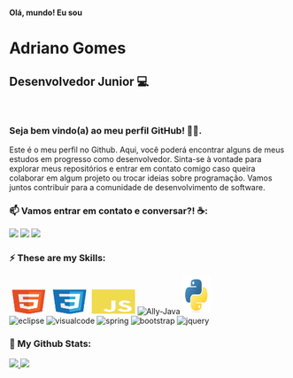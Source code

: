 
<h4> Olá, mundo! Eu sou </h4>
<h1>Adriano Gomes </h1>
<h2>Desenvolvedor Junior 💻 </h2>  
<br>          
<h3> Seja bem vindo(a) ao meu perfil GitHub! 👋🏻. </h3>   
Este é o meu perfil no Github. Aqui, você poderá encontrar alguns de meus estudos em progresso como desenvolvedor. Sinta-se à vontade para explorar meus repositórios e entrar em contato comigo caso queira colaborar em algum projeto ou trocar ideias sobre programação. Vamos juntos contribuir para a comunidade de desenvolvimento de software.

  
<h3>📫 Vamos entrar em contato e conversar?! ☕:<br></h3> 
<div> 
  <a href="https://www.instagram.com/ag013/" target="_blank"><img src="https://img.shields.io/badge/-Instagram-%23E4405F?style=for-the-badge&logo=instagram&logoColor=white" target="_blank"></a>
  <a href="https://www.linkedin.com/feed/" target="_blank"><img src="https://img.shields.io/badge/-LinkedIn-%230077B5?style=for-the-badge&logo=linkedin&logoColor=white" target="_blank"></a>
  <a href="https://mail.google.com/mail/u/1/#inbox" target="_blank"><img src="https://img.shields.io/badge/Gmail-D14836?style=for-the-badge&logo=gmail&logoColor=white" target="_blank"></a>
</div>
 
<h3>⚡ These are my Skills: <br></h3>
<div style="display: inline_block">
  <img alt="Ally-HTML" height="45" width="70" src="https://raw.githubusercontent.com/devicons/devicon/master/icons/html5/html5-original.svg">
  <img alt="Ally-CSS" height="45" width="70" src="https://raw.githubusercontent.com/devicons/devicon/master/icons/css3/css3-original.svg">
  <img alt="Ally-Js" height="45" width="80" src="https://raw.githubusercontent.com/devicons/devicon/master/icons/javascript/javascript-plain.svg">
  <img alt="Ally-Java" height="75" width="80" src="https://cdn.jsdelivr.net/gh/devicons/devicon/icons/java/java-original-wordmark.svg" />
  <img alt="Ally-Python" height="70" width="50" src="https://raw.githubusercontent.com/devicons/devicon/master/icons/python/python-original.svg">
</div> 
<div style="display: inline_block">
 <img alt="eclipse" height="45" width="100" src="https://img.shields.io/badge/Eclipse-2C2255?style=for-the-badge&logo=eclipse&logoColor=white">
 <img alt="visualcode" height="50" width="75" src="https://cdn.jsdelivr.net/gh/devicons/devicon/icons/vscode/vscode-original-wordmark.svg">
 <img alt="spring" height="60" width="75" src="https://cdn.jsdelivr.net/gh/devicons/devicon/icons/spring/spring-original-wordmark.svg">
 <img alt="bootstrap" height="50" width="75" src="https://cdn.jsdelivr.net/gh/devicons/devicon/icons/bootstrap/bootstrap-original-wordmark.svg">
 <img alt="jquery" height="50" width="75" src="https://cdn.jsdelivr.net/gh/devicons/devicon/icons/jquery/jquery-plain-wordmark.svg">
 </div>
 
<h3>🌱 My Github Stats: <br></h3>  
<div>
  <a href="[https://github.com/Adrianodvs013](https://github.com/Adrianodvs013)">
  <a href="[https://github.com/Adrianodvs013](https://github.com/Adrianodvs013)">
  <img height="150em" src="https://github-readme-stats.vercel.app/api?username=Adrianodvs013&show_icons=true&theme=tokyonight&include_all_commits=true&count_private=true"/>
  <img height="150em" src="https://github-readme-stats.vercel.app/api/top-langs/?username=Adrianodvs013&layout=compact&langs_count=16&theme=tokyonight"/>
</div>
   

